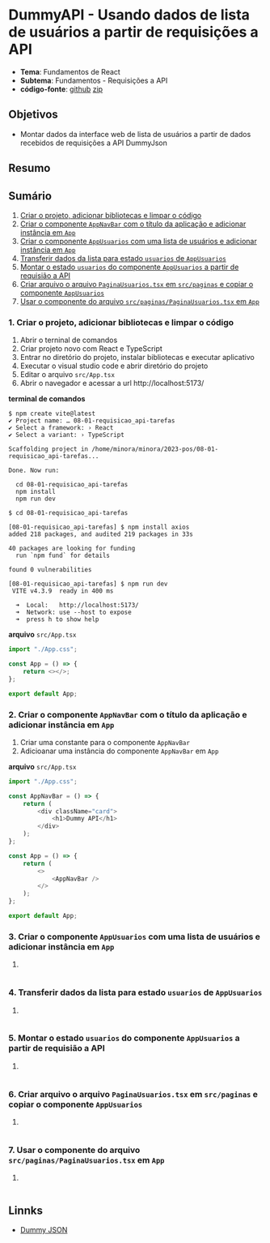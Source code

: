 # DummyAPI - Usando dados de lista de usuários a partir de requisições a API
- **Tema**: Fundamentos de React
- **Subtema**: Fundamentos - Requisições a API
- **código-fonte**: [github](https://github.com/infoweb-pos/2023-webapp-08-pratica_de_lab-dummy-01) [zip](https://github.com/infoweb-pos/2023-webapp-08-pratica_de_lab-dummy-01/archive/refs/tags/pagina-inicial.zip)

## Objetivos
- Montar dados da interface web de lista de usuários a partir de dados recebidos de requisições a API DummyJson

## Resumo

## Sumário
1. [Criar o projeto, adicionar bibliotecas e limpar o código]()
2. [Criar o componente `AppNavBar` com o título da aplicação e adicionar instância em `App`]()
3. [Criar o componente `AppUsuarios` com uma lista de usuários e adicionar instância em `App`]()
4. [Transferir dados da lista para estado `usuarios` de `AppUsuarios`]()
5. [Montar o estado `usuarios` do componente `AppUsuarios` a partir de requisião a API]()
6. [Criar arquivo o arquivo `PaginaUsuarios.tsx` em `src/paginas` e copiar o componente `AppUsuarios`]()
7. [Usar o componente do arquivo `src/paginas/PaginaUsuarios.tsx` em `App`]()

### 1. Criar o projeto, adicionar bibliotecas e limpar o código
1. Abrir o terninal de comandos
2. Criar projeto novo com React e TypeScript
3. Entrar no diretório do projeto, instalar bibliotecas e executar aplicativo
4. Executar o visual studio code e abrir diretório do projeto
5. Editar o arquivo `src/App.tsx`
6. Abrir o navegador e acessar a url http://localhost:5173/

**terminal de comandos**
```console
$ npm create vite@latest
✔ Project name: … 08-01-requisicao_api-tarefas
✔ Select a framework: › React
✔ Select a variant: › TypeScript

Scaffolding project in /home/minora/minora/2023-pos/08-01-requisicao_api-tarefas...

Done. Now run:

  cd 08-01-requisicao_api-tarefas
  npm install
  npm run dev

$ cd 08-01-requisicao_api-tarefas

[08-01-requisicao_api-tarefas] $ npm install axios
added 218 packages, and audited 219 packages in 33s

40 packages are looking for funding
  run `npm fund` for details

found 0 vulnerabilities

[08-01-requisicao_api-tarefas] $ npm run dev
 VITE v4.3.9  ready in 400 ms

  ➜  Local:   http://localhost:5173/
  ➜  Network: use --host to expose
  ➜  press h to show help

```

**arquivo** `src/App.tsx`
```javascript
import "./App.css";

const App = () => {
	return <></>;
};

export default App;

```

### 2. Criar o componente `AppNavBar` com o título da aplicação e adicionar instância em `App`

1. Criar uma constante para o componente `AppNavBar`
2. Adicioanar uma instância do componente `AppNavBar` em `App`

**arquivo** `src/App.tsx`
```javascript
import "./App.css";

const AppNavBar = () => {
	return (
		<div className="card">
			<h1>Dummy API</h1>
		</div>
	);
};

const App = () => {
	return (
		<>
			<AppNavBar />
		</>
	);
};

export default App;

```

### 3. Criar o componente `AppUsuarios` com uma lista de usuários e adicionar instância em `App`
1. 

```javascript

```

### 4. Transferir dados da lista para estado `usuarios` de `AppUsuarios`
1. 

```javascript

```

### 5. Montar o estado `usuarios` do componente `AppUsuarios` a partir de requisião a API
1. 

```javascript

```

### 6. Criar arquivo o arquivo `PaginaUsuarios.tsx` em `src/paginas` e copiar o componente `AppUsuarios`
1. 

```javascript

```

### 7. Usar o componente do arquivo `src/paginas/PaginaUsuarios.tsx` em `App`
1. 

```javascript

```

## Linnks
- [Dummy JSON](https://dummyjson.com/)

